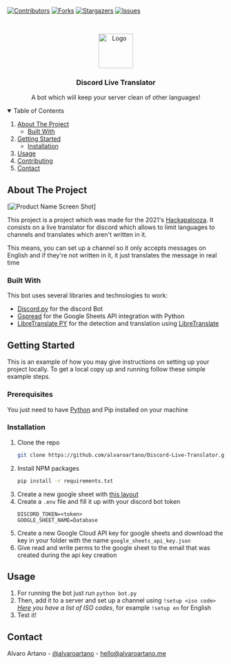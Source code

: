 
[![Contributors][contributors-shield]][contributors-url]
[![Forks][forks-shield]][forks-url]
[![Stargazers][stars-shield]][stars-url]
[![Issues][issues-shield]][issues-url]




<!-- PROJECT LOGO -->
<br />
<p align="center">
    <img src="https://i.imgur.com/jA4WZPH.png" alt="Logo" width="80" height="80">
  </a>

  <h3 align="center">Discord Live Translator</h3>

  <p align="center">
    A bot which will keep your server clean of other languages!
    <br />
  </p>
</p>



<!-- TABLE OF CONTENTS -->
<details open="open">
  <summary>Table of Contents</summary>
  <ol>
    <li>
      <a href="#about-the-project">About The Project</a>
      <ul>
        <li><a href="#built-with">Built With</a></li>
      </ul>
    </li>
    <li>
      <a href="#getting-started">Getting Started</a>
      <ul>
        <li><a href="#installation">Installation</a></li>
      </ul>
    </li>
    <li><a href="#usage">Usage</a></li>
    <li><a href="#contributing">Contributing</a></li>
    <li><a href="#contact">Contact</a></li>
  </ol>
</details>



<!-- ABOUT THE PROJECT -->
## About The Project

[![Product Name Screen Shot][product-screenshot]]

This project is a project which was made for the 2021's [Hackapalooza](https://hackapalooza.dev). It consists on a live translator for discord which allows to limit languages to channels and translates which aren't written in it.

This means, you can set up a channel so it only accepts messages on English and if they're not written in it, it just translates the message in real time

### Built With

This bot uses several libraries and technologies to work:
* [Discord.py](https://github.com/Rapptz/discord.py) for the discord Bot
* [Gspread](https://github.com/burnash/gspread) for the Google Sheets API integration with Python
* [LibreTranslate PY](https://github.com/argosopentech/LibreTranslate-py) for the detection and translation using [LibreTranslate](https://github.com/LibreTranslate/LibreTranslate)



<!-- GETTING STARTED -->
## Getting Started

This is an example of how you may give instructions on setting up your project locally.
To get a local copy up and running follow these simple example steps.

### Prerequisites

You just need to have [Python](https://www.python.org/) and Pip installed on your machine

### Installation

1. Clone the repo
   ```sh
   git clone https://github.com/alvaroartano/Discord-Live-Translator.git
   ```
2. Install NPM packages
   ```sh
   pip install -r requirements.txt
   ```
3. Create a new google sheet with [this layout](https://docs.google.com/spreadsheets/d/1suV-Z-MQ9kwAd2W3Cwm1kurPX3LTViCFP7HsaOvcMfk/edit?usp=sharing)
4. Create a  `.env` file and fill it up with your discord bot token
   ```JS
   DISCORD_TOKEN=<token>
   GOOGLE_SHEET_NAME=Database
   ```
 5. Create a new Google Cloud API key for google sheets and download the key in your folder with the name `google_sheets_api_key.json`
 6. Give read and write perms to the google sheet to the email that was created during the api key creation




<!-- USAGE EXAMPLES -->
## Usage
1. For running the bot just run `python bot.py`
2. Then, add it to a server and set up a channel using `!setup <iso code>` *[Here](https://en.wikipedia.org/wiki/List_of_ISO_639-1_codes) you have a list of ISO codes*, for example `!setup en` for English
3. Test it!






<!-- CONTACT -->
## Contact

Alvaro Artano - [@alvaroartano](https://twitter.com/alvaroartano) - hello@alvaroartano.me






<!-- MARKDOWN LINKS & IMAGES -->
<!-- https://www.markdownguide.org/basic-syntax/#reference-style-links -->
[contributors-shield]: https://img.shields.io/github/contributors/alvaroartano/Discord-Live-Translator.svg?style=for-the-badge
[contributors-url]: https://github.com/alvaroartano/Discord-Live-Translator/graphs/contributors
[forks-shield]: https://img.shields.io/github/forks/alvaroartano/Discord-Live-Translator.svg?style=for-the-badge
[forks-url]: https://github.com/alvaroartano/Discord-Live-Translator/network/members
[stars-shield]: https://img.shields.io/github/stars/alvaroartano/Discord-Live-Translator.svg?style=for-the-badge
[stars-url]: https://github.com/alvaroartano/Discord-Live-Translator/stargazers
[issues-shield]: https://img.shields.io/github/issues/alvaroartano/Discord-Live-Translator.svg?style=for-the-badge
[issues-url]: https://github.com/alvaroartano/Discord-Live-Translator/issues
[product-screenshot]: https://i.imgur.com/jA4WZPH.png
